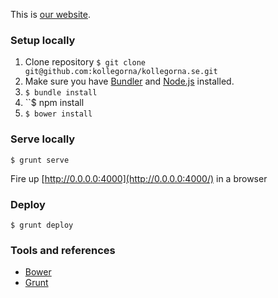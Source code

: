 This is [our website](http://www.kollegorna.se).

### Setup locally

1. Clone repository ``$ git clone git@github.com:kollegorna/kollegorna.se.git``
2. Make sure you have [Bundler](https://rubygems.org/gems/bundler) and [Node.js](http://nodejs.org) installed.
2. ``$ bundle install``
3. ``$ npm install
4. ``$ bower install``

### Serve locally

    $ grunt serve

Fire up [http://0.0.0.0:4000](http://0.0.0.0:4000/) in a browser

### Deploy

    $ grunt deploy

### Tools and references

* [Bower](http://www.bower.io)
* [Grunt](http://www.gruntjs.com)
